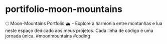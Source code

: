 # portifolio-moon-mountains
🌕 Moon-Mountains Portfolio 🏔️ - Explore a harmonia entre montanhas e lua neste espaço dedicado aos meus projetos. Cada linha de código é uma jornada única. #moonmountains #coding
